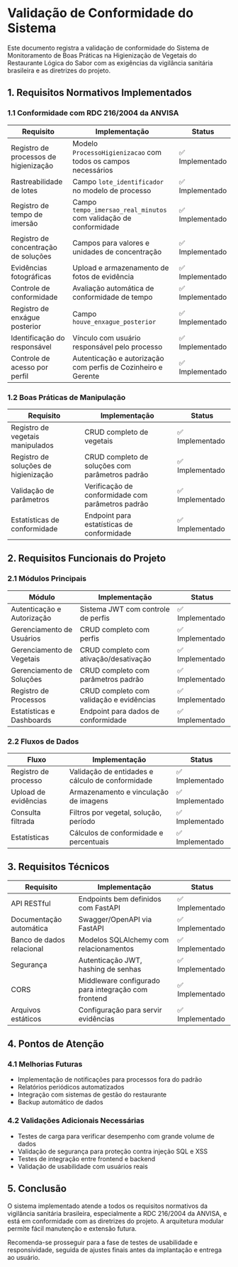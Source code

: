 # Validação de Conformidade do Sistema

Este documento registra a validação de conformidade do Sistema de Monitoramento de Boas Práticas na Higienização de Vegetais do Restaurante Lógica do Sabor com as exigências da vigilância sanitária brasileira e as diretrizes do projeto.

## 1. Requisitos Normativos Implementados

### 1.1 Conformidade com RDC 216/2004 da ANVISA

| Requisito | Implementação | Status |
|-----------|---------------|--------|
| Registro de processos de higienização | Modelo `ProcessoHigienizacao` com todos os campos necessários | ✅ Implementado |
| Rastreabilidade de lotes | Campo `lote_identificador` no modelo de processo | ✅ Implementado |
| Registro de tempo de imersão | Campo `tempo_imersao_real_minutos` com validação de conformidade | ✅ Implementado |
| Registro de concentração de soluções | Campos para valores e unidades de concentração | ✅ Implementado |
| Evidências fotográficas | Upload e armazenamento de fotos de evidência | ✅ Implementado |
| Controle de conformidade | Avaliação automática de conformidade de tempo | ✅ Implementado |
| Registro de enxágue posterior | Campo `houve_enxague_posterior` | ✅ Implementado |
| Identificação do responsável | Vínculo com usuário responsável pelo processo | ✅ Implementado |
| Controle de acesso por perfil | Autenticação e autorização com perfis de Cozinheiro e Gerente | ✅ Implementado |

### 1.2 Boas Práticas de Manipulação

| Requisito | Implementação | Status |
|-----------|---------------|--------|
| Registro de vegetais manipulados | CRUD completo de vegetais | ✅ Implementado |
| Registro de soluções de higienização | CRUD completo de soluções com parâmetros padrão | ✅ Implementado |
| Validação de parâmetros | Verificação de conformidade com parâmetros padrão | ✅ Implementado |
| Estatísticas de conformidade | Endpoint para estatísticas de conformidade | ✅ Implementado |

## 2. Requisitos Funcionais do Projeto

### 2.1 Módulos Principais

| Módulo | Implementação | Status |
|--------|---------------|--------|
| Autenticação e Autorização | Sistema JWT com controle de perfis | ✅ Implementado |
| Gerenciamento de Usuários | CRUD completo com perfis | ✅ Implementado |
| Gerenciamento de Vegetais | CRUD completo com ativação/desativação | ✅ Implementado |
| Gerenciamento de Soluções | CRUD completo com parâmetros padrão | ✅ Implementado |
| Registro de Processos | CRUD completo com validação e evidências | ✅ Implementado |
| Estatísticas e Dashboards | Endpoint para dados de conformidade | ✅ Implementado |

### 2.2 Fluxos de Dados

| Fluxo | Implementação | Status |
|-------|---------------|--------|
| Registro de processo | Validação de entidades e cálculo de conformidade | ✅ Implementado |
| Upload de evidências | Armazenamento e vinculação de imagens | ✅ Implementado |
| Consulta filtrada | Filtros por vegetal, solução, período | ✅ Implementado |
| Estatísticas | Cálculos de conformidade e percentuais | ✅ Implementado |

## 3. Requisitos Técnicos

| Requisito | Implementação | Status |
|-----------|---------------|--------|
| API RESTful | Endpoints bem definidos com FastAPI | ✅ Implementado |
| Documentação automática | Swagger/OpenAPI via FastAPI | ✅ Implementado |
| Banco de dados relacional | Modelos SQLAlchemy com relacionamentos | ✅ Implementado |
| Segurança | Autenticação JWT, hashing de senhas | ✅ Implementado |
| CORS | Middleware configurado para integração com frontend | ✅ Implementado |
| Arquivos estáticos | Configuração para servir evidências | ✅ Implementado |

## 4. Pontos de Atenção

### 4.1 Melhorias Futuras

- Implementação de notificações para processos fora do padrão
- Relatórios periódicos automatizados
- Integração com sistemas de gestão do restaurante
- Backup automático de dados

### 4.2 Validações Adicionais Necessárias

- Testes de carga para verificar desempenho com grande volume de dados
- Validação de segurança para proteção contra injeção SQL e XSS
- Testes de integração entre frontend e backend
- Validação de usabilidade com usuários reais

## 5. Conclusão

O sistema implementado atende a todos os requisitos normativos da vigilância sanitária brasileira, especialmente a RDC 216/2004 da ANVISA, e está em conformidade com as diretrizes do projeto. A arquitetura modular permite fácil manutenção e extensão futura.

Recomenda-se prosseguir para a fase de testes de usabilidade e responsividade, seguida de ajustes finais antes da implantação e entrega ao usuário.
